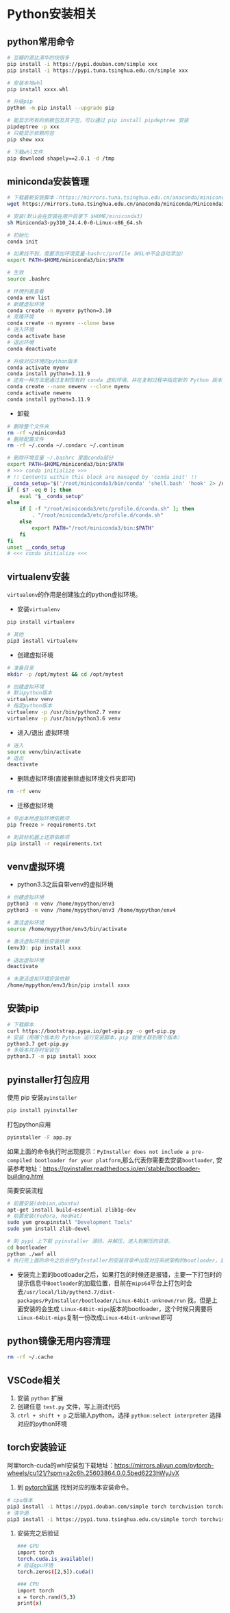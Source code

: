 # Python安装相关

## python常用命令

```bash
# 豆瓣的源比清华的块很多
pip install -i https://pypi.douban.com/simple xxx
pip install -i https://pypi.tuna.tsinghua.edu.cn/simple xxx

# 安装本地whl
pip install xxxx.whl

# 升级pip
python -m pip install --upgrade pip

# 能显示所有的依赖包及其子包，可以通过 pip install pipdeptree 安装
pipdeptree -p xxx
# 只能显示依赖的包
pip show xxx

# 下载whl文件
pip download shapely==2.0.1 -d /tmp
```

## miniconda安装管理

```bash
# 下载最新安装脚本：https://mirrors.tuna.tsinghua.edu.cn/anaconda/miniconda/
wget https://mirrors.tuna.tsinghua.edu.cn/anaconda/miniconda/Miniconda3-py310_24.4.0-0-Linux-x86_64.sh

# 安装(默认会在安装在用户目录下 $HOME/miniconda3)
sh Miniconda3-py310_24.4.0-0-Linux-x86_64.sh

# 初始化
conda init

# 如果找不到，需要添加环境变量-bashrc/profile（WSL中不会自动添加）
export PATH=$HOME/miniconda3/bin:$PATH

# 生效
source .bashrc

# 环境列表查看
conda env list
# 新建虚拟环境
conda create -n myvenv python=3.10
# 克隆环境
conda create -n myvenv --clone base
# 进入环境
conda activate base
# 退出环境
conda deactivate

# 升级对应环境的python版本
conda activate myenv
conda install python=3.11.9
# 还有一种方法是通过复制现有的 conda 虚拟环境，并在复制过程中指定新的 Python 版本
conda create --name newenv --clone myenv
conda activate newenv
conda install python=3.11.9
```

* 卸载

```bash
# 删除整个文件夹
rm -rf ~/miniconda3
# 删除配置文件
rm -rf ~/.conda ~/.condarc ~/.continum

# 删除环境变量 ~/.bashrc 里面conda部分
export PATH=$HOME/miniconda3/bin:$PATH
# >>> conda initialize >>>
# !! Contents within this block are managed by 'conda init' !!
__conda_setup="$('/root/miniconda3/bin/conda' 'shell.bash' 'hook' 2> /dev/null)"
if [ $? -eq 0 ]; then
    eval "$__conda_setup"
else
    if [ -f "/root/miniconda3/etc/profile.d/conda.sh" ]; then
        . "/root/miniconda3/etc/profile.d/conda.sh"
    else
        export PATH="/root/miniconda3/bin:$PATH"
    fi
fi
unset __conda_setup
# <<< conda initialize <<<
```

## virtualenv安装

`virtualenv`的作用是创建独立的python虚拟环境。

* 安装`virtualenv`

```bash
pip install virtualenv

# 其他
pip3 install virtualenv
```

* 创建虚拟环境

```bash
# 准备目录
mkdir -p /opt/mytest && cd /opt/mytest

# 创建虚拟环境
# 默认python版本
virtualenv venv
# 指定python版本
virtualenv -p /usr/bin/python2.7 venv
virtualenv -p /usr/bin/python3.6 venv
```

* 进入/退出 虚拟环境

```bash
# 进入
source venv/bin/activate
# 退出
deactivate
```

* 删除虚拟环境(直接删除虚拟环境文件夹即可)

```bash
rm -rf venv
```

* 迁移虚拟环境

```bash
# 导出本地虚拟环境依赖项
pip freeze > requirements.txt

# 到目标机器上还原依赖项
pip install -r requirements.txt
```

## venv虚拟环境

* python3.3之后自带venv的虚拟环境

```bash
# 创建虚拟环境
python3 -m venv /home/mypython/env3
python3 -m venv /home/mypython/env3 /home/mypython/env4

# 激活虚拟环境
source /home/mypython/env3/bin/activate

# 激活虚拟环境后安装依赖
(env3): pip install xxxx

# 退出虚拟环境
deactivate

# 未激活虚拟环境安装依赖
/home/mypython/env3/bin/pip install xxxx
```

## 安装pip

```bash
# 下载脚本
curl https://bootstrap.pypa.io/get-pip.py -o get-pip.py
# 安装（用哪个版本的 Python 运行安装脚本，pip 就被关联到哪个版本）
python3.7 get-pip.py
# 多版本共存时安装包
python3.7 -m pip install xxxx
```

## pyinstaller打包应用

使用 pip 安装`pyinstaller`

```bash
pip install pyinstaller
```

打包python应用

```bash
pyinstaller -F app.py
```

如果上面的命令执行时出现提示：`PyInstaller does not include a pre-compiled bootloader for your platform`,那么代表你需要去安装`bootloader`, 安装参考地址：https://pyinstaller.readthedocs.io/en/stable/bootloader-building.html

简要安装流程

```bash
# 前置安装(debian,ubuntu)
apt-get install build-essential zlib1g-dev
# 前置安装(Fedora, RedHat)
sudo yum groupinstall "Development Tools"
sudo yum install zlib-devel

# 到 pypi 上下载 pyinstaller 源码，并解压，进入到解压的目录。
cd bootloader
python ./waf all
# 执行完上面的命令之后会在PyInstaller的安装目录中出现对应系统架构的bootloader，里面包含run，run_d
```

* 安装完上面的bootloader之后，如果打包的时候还是报错，主要一下打包时的提示信息中`Bootloader`的加载位置，目前在`mips64`平台上打包时会去`/usr/local/lib/python3.7/dist-packages/PyInstaller/bootloader/Linux-64bit-unknown/run` 找，但是上面安装的会生成 `Linux-64bit-mips`版本的bootloader，这个时候只需要将`Linux-64bit-mips`复制一份改成`Linux-64bit-unknown`即可

## python镜像无用内容清理

```bash
rm -rf ~/.cache
```

## VSCode相关

1. 安装 `python` 扩展
1. 创建任意 `test.py` 文件，写上测试代码
1. `ctrl + shift + p` 之后输入python，选择 `python:select interpreter` 选择对应的python环境

## torch安装验证

阿里torch-cuda的whl安装包下载地址：https://mirrors.aliyun.com/pytorch-wheels/cu121/?spm=a2c6h.25603864.0.0.5bed6223hWyJvX

1. 到 [pytorch官网](https://pytorch.org/get-started/locally/#windows-prerequisites) 找到对应的版本安装命令。

```bash
# cpu版本
pip3 install -i https://pypi.douban.com/simple torch torchvision torchaudio
# 清华源
pip3 install -i https://pypi.tuna.tsinghua.edu.cn/simple torch torchvision torchaudio
```

1. 安装完之后验证
    ```bash
    ### GPU
    import torch
    torch.cuda.is_available()
    # 验证gpu环境
    torch.zeros([2,5]).cuda()

    ### CPU
    import torch
    x = torch.rand(5,3)
    print(x)
    ```